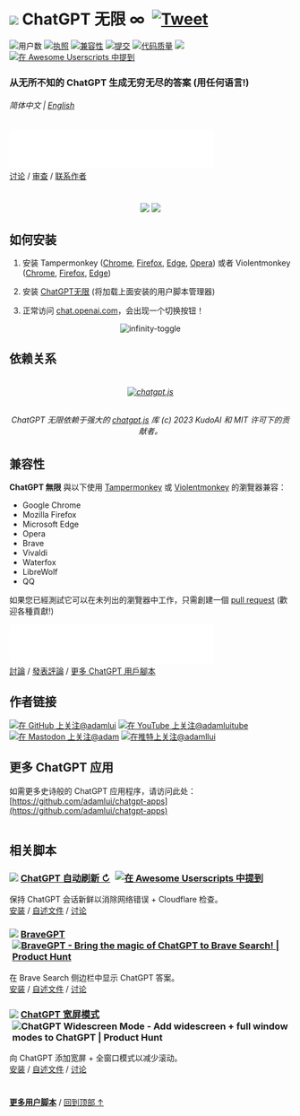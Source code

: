 # <picture><source media="(prefers-color-scheme: dark)" srcset="https://i.imgur.com/RduASbD.png"><img width=23 src="https://raw.githubusercontent.com/adamlui/userscripts/master/chatgpt/media/icons/openai-favicon64.png"></picture> ChatGPT 无限 ∞ &nbsp;[![Tweet](https://img.shields.io/twitter/url/http/shields.io.svg?style=social)](https://twitter.com/intent/tweet?text=从无所不知的%20ChatGPT%20生成无穷无尽的答案%21&url=https://chatgptevo.com/infinity&hashtags=javascript,openai,chatgpt)

![用户数](https://img.shields.io/greasyfork/dt/465051?label=用户)
[![执照](https://img.shields.io/badge/执照-MIT-green.svg)](LICENSE.md)
[![兼容性](https://img.shields.io/badge/兼容性-Chrome/Firefox/Edge/Opera/Brave/Vivaldi/Waterfox/LibreWolf/Ghost/QQ-989898.svg)](#兼容性)
[![提交](https://img.shields.io/github/commit-activity/w/adamlui/chatgpt-infinity?label=提交)](https://github.com/adamlui/chatgpt-infinity/commits/main)
[![代码质量](https://img.shields.io/codefactor/grade/github/adamlui/chatgpt-infinity?label=代码质量)](https://www.codefactor.io/repository/github/adamlui/chatgpt-infinity)
<a alt="chatgpt.js" href="https://chatgpt.js.org"><img height=20 src="https://i.imgur.com/AwQqCmB.png"></a>
[![在 Awesome Userscripts 中提到](https://awesome.re/mentioned-badge.svg)](https://github.com/awesome-scripts/awesome-userscripts#chatgpt)

### 从无所不知的 ChatGPT 生成无穷无尽的答案 (用任何语言!)

###### 简体中文 | [English](../../#readme)

<a href="https://greasyfork.org/scripts/465051-chatgpt-infinity"><img alt="安装这个脚本" src="https://github.com/adamlui/userscripts/raw/master/media/images/buttons/install-button.svg"></a><a href="#如何安装"><img alt="如何安装" title="如何安装" src="https://github.com/adamlui/userscripts/raw/master/media/images/buttons/help-button.svg"></a>
<br>
[讨论](https://chatgptevo.com/infinity/discussions) /
[审查](https://greasyfork.org/scripts/465051-chatgpt-infinity/feedback#post-discussion) /
[联系作者](https://github.com/adamlui)

#

<div align="center">

<img src="https://raw.githubusercontent.com/adamlui/chatgpt-infinity/main/media/images/screenshots/zh-cn/infinity-mode-tm-menu.png">
<img width=322 src="https://raw.githubusercontent.com/adamlui/chatgpt-infinity/main/media/images/screenshots/zh-cn/infinity-mode-on-notification.png">

</div>

## 如何安装

1. 安装 Tampermonkey ([Chrome](https://chrome.google.com/webstore/detail/tampermonkey/dhdgffkkebhmkfjojejmpbldmpobfkfo), [Firefox](https://addons.mozilla.org/firefox/addon/tampermonkey/), [Edge](https://microsoftedge.microsoft.com/addons/detail/tampermonkey/iikmkjmpaadaobahmlepeloendndfphd), [Opera](https://addons.opera.com/extensions/details/tampermonkey-beta/)) 或者 Violentmonkey ([Chrome](https://chrome.google.com/webstore/detail/violent-monkey/jinjaccalgkegednnccohejagnlnfdag), [Firefox](https://addons.mozilla.org/firefox/addon/violentmonkey/), [Edge](https://microsoftedge.microsoft.com/addons/detail/violentmonkey/eeagobfjdenkkddmbclomhiblgggliao))

2. 安装 [ChatGPT无限](https://greasyfork.org/scripts/465051-chatgpt-infinity) (将加载上面安装的用户脚本管理器)

3. 正常访问 [chat.openai.com](https://chat.openai.com)，会出现一个切换按钮！

<div align="center">

![infinity-toggle](https://raw.githubusercontent.com/adamlui/chatgpt-infinity/main/media/images/screenshots/zh-cn/infinity-mode-toggle.jpg)

</div>

## 依赖关系

<h6>
<div align="center">
<br />

<a href="https://chatgpt.js.org">
<picture>
    <source media="(prefers-color-scheme: dark)" srcset="https://raw.githubusercontent.com/chatgptjs/chatgpt.js/main/media/images/chatgpt.js-logo-dark-mode-5995x619.png">
    <img width=546 alt="chatgpt.js" src="https://raw.githubusercontent.com/chatgptjs/chatgpt.js/main/media/images/chatgpt.js-logo-light-mode-5995x619.png">
</picture></a>
<br /><br />

ChatGPT 无限依赖于强大的 [chatgpt.js](https://github.com/chatgptjs/chatgpt.js) 库 (c) 2023 KudoAI 和 MIT 许可下的贡献者。

</div>
</h6>

## 兼容性

**ChatGPT 無限** 與以下使用 [Tampermonkey](https://www.tampermonkey.net/) 或 [Violentmonkey](https://violentmonkey.github.io/) 的瀏覽器兼容：

- Google Chrome
- Mozilla Firefox
- Microsoft Edge
- Opera
- Brave
- Vivaldi
- Waterfox
- LibreWolf
- QQ

如果您已經測試它可以在未列出的瀏覽器中工作，只需創建一個 [pull request](https://github.com/adamlui/chatgpt-infinity/pulls) (歡迎各種貢獻!)

<a href="https://greasyfork.org/scripts/465051-chatgpt-infinity"><img height-40 alt="安裝這個腳本" src="https://github.com/adamlui/userscripts/raw/master/media/images/buttons/install-button.svg"></a><a href="#如何安装"><img height-40 alt="如何安裝" title="如何安裝" src="https://github.com/adamlui/userscripts/raw/master/media/images/buttons/help-button.svg"></a>
<br>
[討論](https://chatgptevo.com/infinity/discussions) /
[發表評論](https://greasyfork.org/scripts/465051-chatgpt-infinity/feedback#post-discussion) /
[更多 ChatGPT 用戶腳本](https://github.com/adamlui/userscripts/tree/master/chatgpt)

## 作者链接

[![在 GitHub 上关注@adamlui](https://img.shields.io/github/followers/adamlui?label=关注@adamlui&style=social "GitHub")](https://github.com/adamlui)
[![在 YouTube 上关注@adamluitube](https://img.shields.io/youtube/channel/subscribers/UCgBMqK7SRL5R__3qM-YAcSg?label=关注@adamluitube&style=social)](https://www.youtube.com/AdamLuiTube?sub_confirmation=1)
<a href="https://elonsucks.org/@adam" target="_blank"><img align="bottom" src="https://img.shields.io/mastodon/follow/109387703022229926?domain=https%3A%2F%2Felonsucks.org&label=%E5%85%B3%E6%B3%A8@adam&style=social" alt="在 Mastodon 上关注@adam" title="Mastodon"></a>
[![在推特上关注@adamllui](https://img.shields.io/twitter/follow/adamllui?label=关注@adamllui&style=social)](https://twitter.com/adamllui)

## 更多 ChatGPT 应用

如需更多史诗般的 ChatGPT 应用程序，请访问此处：[https://github.com/adamlui/chatgpt-apps](https://github.com/adamlui/chatgpt-apps)
<br><br>

## 相关脚本

### <picture><source media="(prefers-color-scheme: dark)" srcset="https://i.imgur.com/RduASbD.png"><img width=16 src="https://raw.githubusercontent.com/adamlui/chatgpt-userscripts/main/media/icons/openai-favicon64.png"></picture> [ChatGPT 自动刷新 ↻](https://chatgptevo.com/autorefresh/github) <a href="https://github.com/awesome-scripts/awesome-userscripts#chatgpt"><img src="https://awesome.re/mentioned-badge.svg" alt="在 Awesome Userscripts 中提到" style="margin:0 0 -2px 5px"></a>

保持 ChatGPT 会话新鲜以消除网络错误 + Cloudflare 检查。
<br>[安装](https://greasyfork.org/scripts/462422-chatgpt-auto-refresh) / 
[自述文件](https://github.com/adamlui/chatgpt-auto-refresh/tree/main/docs/zh-cn#readme) / 
[讨论](https://chatgptevo.com/autorefresh/discuss)

### <img src="https://media.bravegpt.com/images/bravegpt-icon48.png" width=18> [BraveGPT](https://github.bravegpt.com) <a href="https://www.producthunt.com/posts/bravegpt?utm_source=badge-featured&utm_medium=badge&utm_souce=badge-bravegpt" target="_blank"><img src="https://api.producthunt.com/widgets/embed-image/v1/featured.svg?post_id=385630&theme=light" alt="BraveGPT - Bring&#0032;the&#0032;magic&#0032;of&#0032;ChatGPT&#0032;to&#0032;Brave&#0032;Search&#0033; | Product Hunt" style="width: 112px; height: 24px; margin:0 0 -4px 5px;" width="112" height="24" /></a>

在 Brave Search 侧边栏中显示 ChatGPT 答案。<br>
[安装](https://greasyfork.org/scripts/462440-bravegpt) / 
[自述文件](https://github.bravegpt.com/#readme) / 
[讨论](https://github.bravegpt.com/discussions)

### <img width=17 style="margin-bottom:-1px" src="https://raw.githubusercontent.com/adamlui/chatgpt-widescreen/main/media/images/icons/widescreen-robot-emoji/icon32.png"> [ChatGPT 宽屏模式](https://chatgptevo.com/widescreen/github) <img src="https://raw.githubusercontent.com/adamlui/chatgpt-widescreen/main/media/images/badges/product-hunt/product-of-the-week-2-larger-centered-rounded-light.svg" alt="ChatGPT&#0032;Widescreen&#0032;Mode - Add&#0032;widescreen&#0032;&#0043;&#0032;full&#0032;window&#0032;modes&#0032;to&#0032;ChatGPT | Product Hunt" style="width: auto; height: 24px; margin:0 0 -4px 5px;" width="auto" height="24" />

向 ChatGPT 添加宽屏 + 全窗口模式以减少滚动。<br>
[安装](https://github.com/adamlui/chatgpt-widescreen/tree/main/docs/zh-cn#%E5%AE%89%E8%A3%85) / 
[自述文件](https://github.com/adamlui/chatgpt-widescreen/tree/main/docs/zh-cn#readme) / 
[讨论](https://chatgptevo.com/widescreen/discuss)

#
  
<a href="https://github.com/adamlui/userscripts">**更多用户脚本**</a> / 
<a href="#-chatgpt-%E6%97%A0%E9%99%90--">回到顶部 ↑</a>
